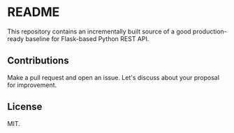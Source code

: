 README
======

This repository contains an incrementally built source of a good production-ready baseline for Flask-based Python REST API.

## Contributions

Make a pull request and open an issue. Let's discuss about your proposal for improvement.

## License

MIT.